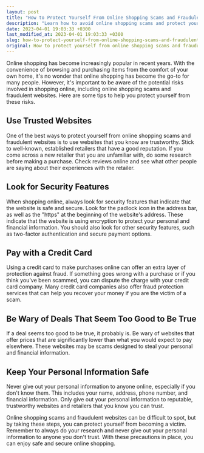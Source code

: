 ```yaml
---
layout: post
title: "How to Protect Yourself From Online Shopping Scams and Fraudulent Websites"
description: "Learn how to avoid online shopping scams and protect your personal and financial information from fraudulent websites with our tips and tricks."
date: 2023-04-01 19:03:33 +0300
last_modified_at: 2023-04-01 19:03:33 +0300
slug: how-to-protect-yourself-from-online-shopping-scams-and-fraudulent-websites
original: How to protect yourself from online shopping scams and fraudulent websites?
---
```

Online shopping has become increasingly popular in recent years. With the convenience of browsing and purchasing items from the comfort of your own home, it's no wonder that online shopping has become the go-to for many people. However, it's important to be aware of the potential risks involved in shopping online, including online shopping scams and fraudulent websites. Here are some tips to help you protect yourself from these risks.

## Use Trusted Websites

One of the best ways to protect yourself from online shopping scams and fraudulent websites is to use websites that you know are trustworthy. Stick to well-known, established retailers that have a good reputation. If you come across a new retailer that you are unfamiliar with, do some research before making a purchase. Check reviews online and see what other people are saying about their experiences with the retailer.

## Look for Security Features

When shopping online, always look for security features that indicate that the website is safe and secure. Look for the padlock icon in the address bar, as well as the "https" at the beginning of the website's address. These indicate that the website is using encryption to protect your personal and financial information. You should also look for other security features, such as two-factor authentication and secure payment options.

## Pay with a Credit Card

Using a credit card to make purchases online can offer an extra layer of protection against fraud. If something goes wrong with a purchase or if you think you've been scammed, you can dispute the charge with your credit card company. Many credit card companies also offer fraud protection services that can help you recover your money if you are the victim of a scam.

## Be Wary of Deals That Seem Too Good to Be True

If a deal seems too good to be true, it probably is. Be wary of websites that offer prices that are significantly lower than what you would expect to pay elsewhere. These websites may be scams designed to steal your personal and financial information.

## Keep Your Personal Information Safe

Never give out your personal information to anyone online, especially if you don't know them. This includes your name, address, phone number, and financial information. Only give out your personal information to reputable, trustworthy websites and retailers that you know you can trust.

Online shopping scams and fraudulent websites can be difficult to spot, but by taking these steps, you can protect yourself from becoming a victim. Remember to always do your research and never give out your personal information to anyone you don't trust. With these precautions in place, you can enjoy safe and secure online shopping.